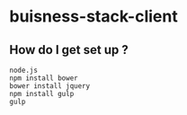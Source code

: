 # buisness-stack-client

## How do I get set up ? 

```
node.js 
npm install bower
bower install jquery
npm install gulp 
gulp
```